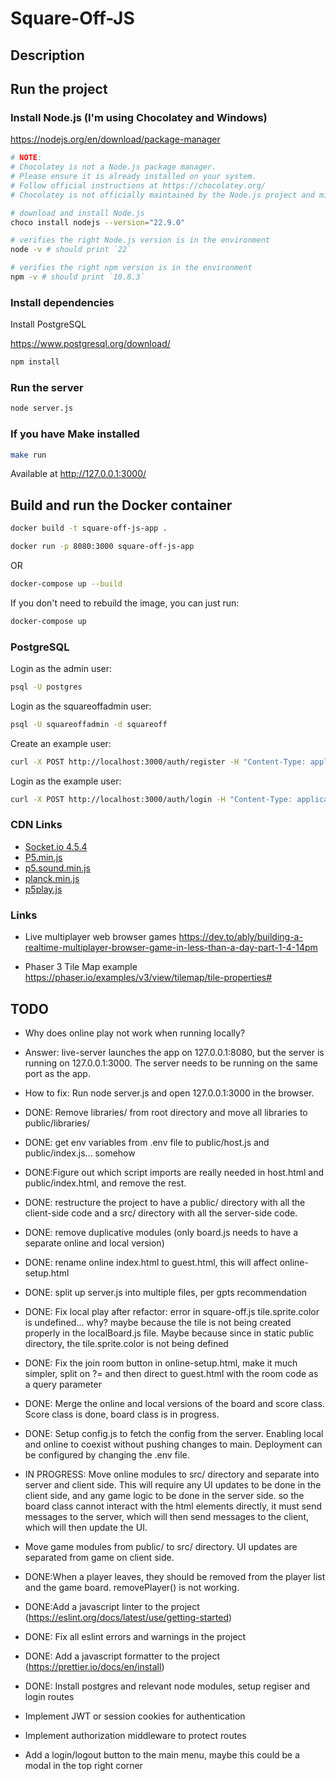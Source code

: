 # Square-Off-JS

## Description

## Run the project

### Install Node.js (I'm using Chocolatey and Windows)

https://nodejs.org/en/download/package-manager
```bash
# NOTE:
# Chocolatey is not a Node.js package manager.
# Please ensure it is already installed on your system.
# Follow official instructions at https://chocolatey.org/
# Chocolatey is not officially maintained by the Node.js project and might not support the v22.9.0 version of Node.js

# download and install Node.js
choco install nodejs --version="22.9.0"

# verifies the right Node.js version is in the environment
node -v # should print `22`

# verifies the right npm version is in the environment
npm -v # should print `10.8.3`
```

### Install dependencies

Install PostgreSQL

https://www.postgresql.org/download/

```bash
npm install
```

### Run the server

```bash
node server.js
```

### If you have Make installed

```bash
make run
```

Available at http://127.0.0.1:3000/

## Build and run the Docker container

```bash
docker build -t square-off-js-app .

docker run -p 8080:3000 square-off-js-app
```
OR

```bash
docker-compose up --build
```

If you don't need to rebuild the image, you can just run:

```bash
docker-compose up
```

### PostgreSQL

Login as the admin user:

```bash
psql -U postgres
```

Login as the squareoffadmin user:   

```bash
psql -U squareoffadmin -d squareoff
```

Create an example user:

```bash
curl -X POST http://localhost:3000/auth/register -H "Content-Type: application/json" -d "{\"email\": \"user@example.com\", \"password\": \"mypassword\"}"
```

Login as the example user:

```bash
curl -X POST http://localhost:3000/auth/login -H "Content-Type: application/json" -d "{\"email\": \"user@example.com\", \"password\": \"mypassword\"}"
```

### CDN Links

- [Socket.io 4.5.4](https://cdn.socket.io/4.5.4/socket.io.min.js)
- [P5.min.js](https://cdn.jsdelivr.net/npm/p5@1/lib/p5.min.js)
- [p5.sound.min.js](https://cdn.jsdelivr.net/npm/p5@1/lib/addons/p5.sound.min.js)
- [planck.min.js](https://cdn.jsdelivr.net/npm/planck@latest/dist/planck.min.js)
- [p5play.js](https://p5play.org/v3/p5play.js)

### Links
- Live multiplayer web browser games https://dev.to/ably/building-a-realtime-multiplayer-browser-game-in-less-than-a-day-part-1-4-14pm

- Phaser 3 Tile Map example https://phaser.io/examples/v3/view/tilemap/tile-properties#

## TODO

- Why does online play not work when running locally?
- Answer: live-server launches the app on 127.0.0.1:8080, but the server is running on 127.0.0.1:3000. The server needs to be running on the same port as the app.
- How to fix: Run node server.js and open 127.0.0.1:3000 in the browser.

- DONE: Remove libraries/ from root directory and move all libraries to public/libraries/

- DONE: get env variables from .env file to public/host.js and public/index.js... somehow

- DONE:Figure out which script imports are really needed in host.html and public/index.html, and remove the rest.

- DONE: restructure the project to have a public/ directory with all the client-side code and a src/ directory with all the server-side code.

- DONE: remove duplicative modules (only board.js needs to have a separate online and local version)

- DONE: rename online index.html to guest.html, this will affect online-setup.html

- DONE: split up server.js into multiple files, per gpts recommendation

- DONE: Fix local play after refactor: error in square-off.js tile.sprite.color is undefined... why? maybe because the tile is not being created properly in the localBoard.js file. Maybe because since in static public directory, the tile.sprite.color is not being defined

- DONE: Fix the join room button in online-setup.html, make it much simpler, split on ?= and then direct to guest.html with the room code as a query parameter

- DONE: Merge the online and local versions of the board and score class. Score class is done, board class is in progress.

- DONE: Setup config.js to fetch the config from the server. Enabling local and online to coexist without pushing changes to main. Deployment can be configured by changing the .env file.

- IN PROGRESS: Move online modules to src/ directory and separate into server and client side. This will require any UI updates to be done in the client side, and any game logic to be done in the server side. so the board class cannot interact with the html elements directly, it must send messages to the server, which will then send messages to the client, which will then update the UI.

- Move game modules from public/ to src/ directory. UI updates are separated from game on client side.

- DONE:When a player leaves, they should be removed from the player list and the game board. removePlayer() is not working.

- DONE:Add a javascript linter to the project (https://eslint.org/docs/latest/use/getting-started)

- DONE: Fix all eslint errors and warnings in the project

- DONE: Add a javascript formatter to the project (https://prettier.io/docs/en/install)

- DONE: Install postgres and relevant node modules, setup regiser and login routes

- Implement JWT or session cookies for authentication

- Implement authorization middleware to protect routes

- Add a login/logout button to the main menu, maybe this could be a modal in the top right corner
